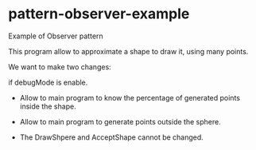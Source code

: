 pattern-observer-example
========================

Example of Observer pattern

This program allow to approximate a shape to draw it, using many points. 

We want to make two changes:

if debugMode is enable.

- Allow to main program to know the percentage of generated points inside the shape. 

- Allow to main program to generate points outside the sphere.

- The DrawShpere and AcceptShape cannot be changed. 
